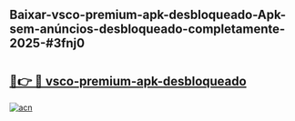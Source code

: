 ## Baixar-vsco-premium-apk-desbloqueado-Apk-sem-anúncios-desbloqueado-completamente-2025-#3fnj0

# <h2><a href="https://ainizakaria.my?title=vsco-premium-apk-desbloqueado&ref=20M">🔗👉 🔴 vsco-premium-apk-desbloqueado</a></h2>

[![acn](https://github.com/user-attachments/assets/0f9c940e-d8b0-45ae-aac7-cd30a18b3e1c)](https://ainizakaria.my?title=vsco-premium-apk-desbloqueado&ref=20M)

